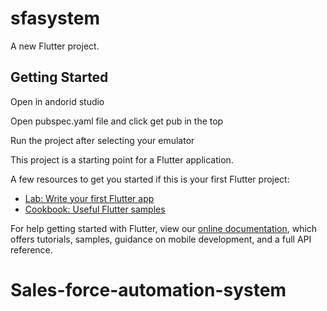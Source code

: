 # sfasystem

A new Flutter project.

## Getting Started

Open in andorid studio

Open pubspec.yaml file and click get pub in the top

Run the project after selecting your emulator 


This project is a starting point for a Flutter application.

A few resources to get you started if this is your first Flutter project:

- [Lab: Write your first Flutter app](https://flutter.dev/docs/get-started/codelab)
- [Cookbook: Useful Flutter samples](https://flutter.dev/docs/cookbook)

For help getting started with Flutter, view our
[online documentation](https://flutter.dev/docs), which offers tutorials,
samples, guidance on mobile development, and a full API reference.
# Sales-force-automation-system

